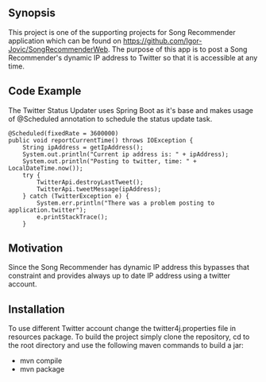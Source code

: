 ## Synopsis

This project is one of the supporting projects for Song Recommender application which can be found on https://github.com/Igor-Jovic/SongRecommenderWeb. The purpose of this app is to post a Song Recommender's dynamic IP address to Twitter so that it is accessible at any time. 

## Code Example

The Twitter Status Updater uses Spring Boot as it's base and makes usage of  @Scheduled annotation to schedule the status update task. 

    @Scheduled(fixedRate = 3600000)
    public void reportCurrentTime() throws IOException {
        String ipAddress = getIpAddress();
        System.out.println("Current ip address is: " + ipAddress);
        System.out.println("Posting to twitter, time: " + LocalDateTime.now());
        try {
            TwitterApi.destroyLastTweet();
            TwitterApi.tweetMessage(ipAddress);
        } catch (TwitterException e) {
            System.err.println("There was a problem posting to application.twitter");
            e.printStackTrace();
        }

## Motivation

Since the Song Recommender has dynamic IP address this bypasses that constraint and provides always up to date IP address using a twitter account. 

## Installation

To use different Twitter account change the twitter4j.properties file in resources package. 
To build the project simply clone the repository, cd to the root directory and use the following maven commands to build a jar:

- mvn compile
- mvn package
